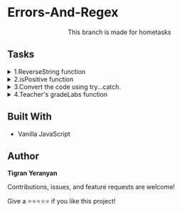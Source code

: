 # Errors-And-Regex

<p align="center">This branch is made for hometasks</p>

## Tasks

<details>
    <summary> 1.ReverseString function</summary>
    <br>

➡️ Task: Complete the reverseString function, it has one parameter s. You must perform the following actions:
- Try to reverse string s using the split, reverse, and join methods.
- If an exception is thrown, catch it and print the contents of the exception's message on a new line.
- Print s on new line. If no exception was thrown, then this should be the reversed string, if an
  exception was thrown, this should be the original string.

➡️ [Solution](./reverseString.js)

</details>

<details>
    <summary> 2.isPositive function</summary>
    <br>

➡️ Complete the isPositive function below. It has one integer parameter a . If the value of a is positive, it must
return the string YES. Otherwise, it must throw an Error according to the following rules:
- If a is 0, throw an Error with message = Zero Error.
- If a is negative, throw an Error with message = Negative Error.

➡️ [Solution](./isPositive.js)

</details>

<details>
    <summary> 3.Convert the code using try...catch.</summary>
    <br>

➡️ Convert the code using try...catch.

➡️ [Solution](./tryCatch.js)

</details>
<details>
    <summary> 4.Teacher's  gradeLabs function</summary>
    <br>

➡️ Trying teacher's function for all students, given in an array

➡️ [Solution](./gradeLabs.js)

</details>

## Built With

- Vanilla JavaScript

## Author

**Tigran Yeranyan**

Contributions, issues, and feature requests are welcome!

Give a ⭐️⭐️⭐️⭐️⭐️ if you like this project!
